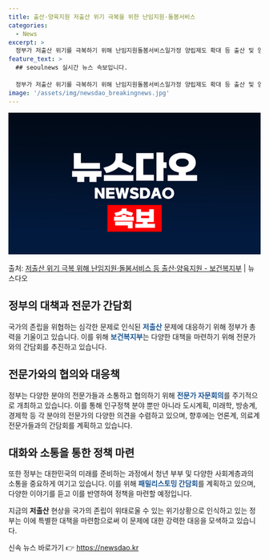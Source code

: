 ```yaml
---
title: 출산·양육지원 저출산 위기 극복을 위한 난임지원·돌봄서비스
categories:
  - News
excerpt: >
  정부가 저출산 위기를 극복하기 위해 난임지원돌봄서비스일가정 양립제도 확대 등 출산 및 양육을 지원한다. 또한…
feature_text: >
  ## seoulnews 실시간 뉴스 속보입니다.

  정부가 저출산 위기를 극복하기 위해 난임지원돌봄서비스일가정 양립제도 확대 등 출산 및 양육을 지원한다. 또한…
image: '/assets/img/newsdao_breakingnews.jpg'
---
```


![뉴스다오 속보](/assets/img/newsdao_breakingnews.jpg)

<p>출처: <a href="https://newsdao.kr/2810" rel="dofollow">저출산 위기 극복 위해 난임지원·돌봄서비스 등 출산·양육지원 - 보건복지부</a> | 뉴스다오</p>

<h2 data-ke-size="size26">정부의 대책과 전문가 간담회</h2>
국가의 존립을 위협하는 심각한 문제로 인식된 <b><span style="color: #1a5490;">저출산</span></b> 문제에 대응하기 위해 정부가 총력을 기울이고 있습니다. 이를 위해 <b><span style="color: #1a5490;">보건복지부</span></b>는 다양한 대책을 마련하기 위해 전문가와의 간담회를 추진하고 있습니다.

<h2 data-ke-size="size26">전문가와의 협의와 대응책</h2>
정부는 다양한 분야의 전문가들과 소통하고 협의하기 위해 <b><span style="color: #1a5490;">전문가 자문회의</span></b>를 주기적으로 개최하고 있습니다. 이를 통해 인구정책 분야 뿐만 아니라 도시계획, 미래학, 방송계, 경제학 등 각 분야의 전문가의 다양한 의견을 수렴하고 있으며, 향후에는 언론계, 의료계 전문가들과의 간담회를 계획하고 있습니다.

<h2 data-ke-size="size26">대화와 소통을 통한 정책 마련</h2>
또한 정부는 대한민국의 미래를 준비하는 과정에서 청년 부부 및 다양한 사회계층과의 소통을 중요하게 여기고 있습니다. 이를 위해 <b><span style="color: #1a5490;">패밀리스토밍 간담회</span></b>를 계획하고 있으며, 다양한 이야기를 듣고 이를 반영하여 정책을 마련할 예정입니다.

지금의 <b>저출산</b> 현상을 국가의 존립이 위태로울 수 있는 위기상황으로 인식하고 있는 정부는 이에 특별한 대책을 마련함으로써 이 문제에 대한 강력한 대응을 모색하고 있습니다. 

신속 뉴스 바로가기 👉 <a href="https://newsdao.kr" rel="dofollow">https://newsdao.kr</a>


